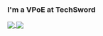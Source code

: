 ### I'm a VPoE at TechSword

<a href="https://github.com/anuraghazra/github-readme-stats">
  <img align="center" src="https://github-readme-stats-nbey1sq5r-tsmiyamoto.vercel.app/api?username=tsmiyamoto&count_private=true&theme=prussian&show_icons=true" />
</a>
<a href="https://github.com/anuraghazra/convoychat">
  <img align="center" src="https://github-readme-stats-nbey1sq5r-tsmiyamoto.vercel.app/api/top-langs/?username=tsmiyamoto&hide=c&exclude_repo=darknet&theme=prussian&layout=compact" />
</a>


<!--
**tsmiyamoto/tsmiyamoto** is a ✨ _special_ ✨ repository because its `README.md` (this file) appears on your GitHub profile.

Here are some ideas to get you started:

- 🔭 I’m currently working on ...
- 🌱 I’m currently learning ...
- 👯 I’m looking to collaborate on ...
- 🤔 I’m looking for help with ...
- 💬 Ask me about ...
- 📫 How to reach me: ...
- 😄 Pronouns: ...
- ⚡ Fun fact: ...
-->
